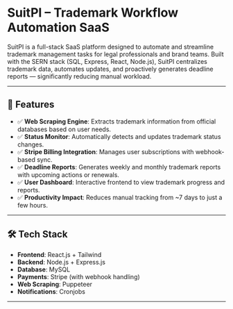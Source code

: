 # SuitPI – Trademark Workflow Automation SaaS

SuitPI is a full-stack SaaS platform designed to automate and streamline trademark management tasks for legal professionals and brand teams. Built with the SERN stack (SQL, Express, React, Node.js), SuitPI centralizes trademark data, automates updates, and proactively generates deadline reports — significantly reducing manual workload.

---

## 🔧 Features

- ✅ **Web Scraping Engine**: Extracts trademark information from official databases based on user needs.
- ✅ **Status Monitor**: Automatically detects and updates trademark status changes.
- ✅ **Stripe Billing Integration**: Manages user subscriptions with webhook-based sync.
- ✅ **Deadline Reports**: Generates weekly and monthly trademark reports with upcoming actions or renewals.
- ✅ **User Dashboard**: Interactive frontend to view trademark progress and reports.
- ✅ **Productivity Impact**: Reduces manual tracking from ~7 days to just a few hours.

---

## 🛠️ Tech Stack

- **Frontend**: React.js + Tailwind
- **Backend**: Node.js + Express.js
- **Database**: MySQL
- **Payments**: Stripe (with webhook handling)
- **Web Scraping**: Puppeteer
- **Notifications**: Cronjobs

---
